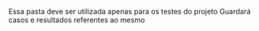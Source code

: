 Essa pasta deve ser utilizada apenas para os testes do projeto
Guardará casos e resultados referentes ao mesmo
